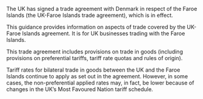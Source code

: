 The UK has signed a trade agreement with Denmark in respect of the Faroe Islands (the UK-Faroe Islands trade agreement), which is in effect.

This guidance provides information on aspects of trade covered by the UK-Faroe Islands agreement. It is for UK businesses trading with the Faroe Islands.

This trade agreement includes provisions on trade in goods (including provisions on preferential tariffs, tariff rate quotas and rules of origin).

Tariff rates for bilateral trade in goods between the UK and the Faroe Islands continue to apply as set out in the agreement. However, in some cases, the non-preferential applied rates may, in fact, be lower because of changes in the UK’s Most Favoured Nation tariff schedule.